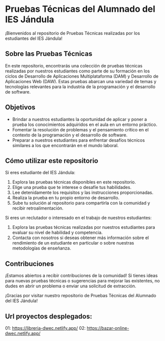 # Pruebas Técnicas del Alumnado del IES Jándula

¡Bienvenidos al repositorio de Pruebas Técnicas realizadas por los estudiantes del IES Jándula!

## Sobre las Pruebas Técnicas

En este repositorio, encontrarás una colección de pruebas técnicas realizadas por nuestros estudiantes como parte de su formación en los ciclos de Desarrollo de Aplicaciones Multiplataforma (DAM) y Desarrollo de Aplicaciones Web (DAW). Estas pruebas abarcan una variedad de temas y tecnologías relevantes para la industria de la programación y el desarrollo de software.

## Objetivos

- Brindar a nuestros estudiantes la oportunidad de aplicar y poner a prueba los conocimientos adquiridos en el aula en un entorno práctico.
- Fomentar la resolución de problemas y el pensamiento crítico en el contexto de la programación y el desarrollo de software.
- Preparar a nuestros estudiantes para enfrentar desafíos técnicos similares a los que encontrarán en el mundo laboral.

## Cómo utilizar este repositorio

Si eres estudiante del IES Jándula:
1. Explora las pruebas técnicas disponibles en este repositorio.
2. Elige una prueba que te interese o desafíe tus habilidades.
3. Lee detenidamente los requisitos y las instrucciones proporcionadas.
4. Realiza la prueba en tu propio entorno de desarrollo.
5. Sube tu solución al repositorio para compartirla con la comunidad y recibir retroalimentación.

Si eres un reclutador o interesado en el trabajo de nuestros estudiantes:
1. Explora las pruebas técnicas realizadas por nuestros estudiantes para evaluar su nivel de habilidad y competencia.
2. Contacta con nosotros si deseas obtener más información sobre el rendimiento de un estudiante en particular o sobre nuestras metodologías de enseñanza.

## Contribuciones

¡Estamos abiertos a recibir contribuciones de la comunidad! Si tienes ideas para nuevas pruebas técnicas o sugerencias para mejorar las existentes, no dudes en abrir un problema o enviar una solicitud de extracción.

¡Gracias por visitar nuestro repositorio de Pruebas Técnicas del Alumnado del IES Jándula!

## Url proyectos desplegados:

01: https://libreria-dwec.netlify.app/
02: https://bazar-online-dwec.netlify.app/
<!---
IESJandula/PruebasTecnicasAlumnado is a ✨ special ✨ repository because its `README.md` (este archivo) appears on your GitHub profile.
Puedes hacer clic en el enlace de Vista previa para ver tus cambios.
--->
